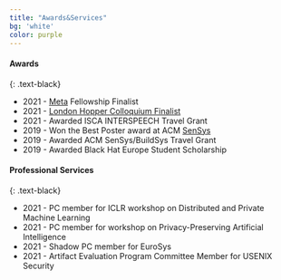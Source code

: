 ```yaml
---
title: "Awards&Services"
bg: 'white'
color: purple
---
```


#### Awards
{: .text-black}
- 2021 - [Meta](https://research.facebook.com/blog/2021/4/announcing-the-recipients-of-the-2021-facebook-fellowship-awards/) Fellowship Finalist
- 2021 - [London Hopper Colloquium Finalist](https://www.ucl.ac.uk/computer-science/events/2021/dec/london-hopper-colloquium-2021) 
- 2021 - Awarded ISCA INTERSPEECH Travel Grant
-	2019 - Won the Best Poster award at ACM [SenSys](http://sensys.acm.org/2019/program/#poster)
-	2019 - Awarded ACM SenSys/BuildSys Travel Grant 
-	2019 - Awarded Black Hat Europe Student Scholarship 

#### Professional Services
{: .text-black}
- 2021 - PC member for ICLR workshop on Distributed and Private Machine Learning 
- 2021 - PC member for workshop on Privacy-Preserving Artificial Intelligence 
- 2021 - Shadow PC member for EuroSys 
- 2021 - Artifact Evaluation Program Committee Member for USENIX Security 
